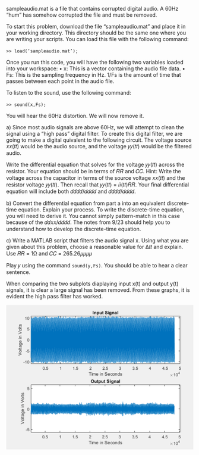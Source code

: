 sampleaudio.mat is a file that contains corrupted digital audio. A 60Hz “hum” has somehow corrupted the file and must be removed.

To start this problem, download the file “sampleaudio.mat” and place it in your working 
directory. This directory should be the same one where you are writing your scripts. You can load this file with the following command:

`>> load(‘sampleaudio.mat’);`

Once you run this code, you will have the following two variables loaded into your workspace:
• x: This is a vector containing the audio file data. 
• Fs: This is the sampling frequency in Hz. 1/Fs is the amount of time that passes between each point in the audio file. 

To listen to the sound, use the following command:

`>> sound(x,Fs);`

You will hear the 60Hz distortion. We will now remove it.

a) Since most audio signals are above 60Hz, we will attempt to clean the signal using a “high pass” digital filter. To create this digital filter, we are going to make a digital quivalent to the following circuit. The voltage source 𝑥𝑥(𝑡𝑡) would be the audio source, and the voltage 𝑦𝑦(𝑡𝑡) would be the filtered audio.

Write the differential equation that solves for the voltage 𝑦𝑦(𝑡𝑡) across the resistor. Your equation should be in terms of 𝑅𝑅 and 𝐶𝐶. Hint: Write the voltage across the capacitor in terms of the source voltage 𝑥𝑥(𝑡𝑡) and the resistor voltage 𝑦𝑦(𝑡𝑡). Then recall that 𝑦𝑦(𝑡𝑡) = 𝑖𝑖(𝑡𝑡)𝑅𝑅. Your final differential equation will include both 𝑑𝑑𝑑𝑑/𝑑𝑑𝑑𝑑 and 𝑑𝑑𝑑𝑑/𝑑𝑑𝑑𝑑.

b) Convert the differential equation from part a into an equivalent discrete-time equation. Explain your process. To write the discrete-time equation, you will need to derive it. You cannot simply pattern-match in this case because of the 𝑑𝑑𝑥𝑥/𝑑𝑑𝑑𝑑. The notes from 9/23 should help you to understand how to develop the discrete-time equation.

c) Write a MATLAB script that filters the audio signal x. Using what you are given about this problem, choose a reasonable value for Δ𝑡𝑡 and explain. Use 𝑅𝑅 = 1Ω and 𝐶𝐶 = 265.26𝜇𝜇𝜇𝜇

Play 𝑦 using the command `sound(y,Fs)`. You should be able to hear a clear sentence.


When comparing the two subplots diaplaying input x(t) and output y(t) signals, it is clear a large signal has been removed. From these graphs, it is evident the high pass filter has worked.

![AudioFilteringSubplots](https://github.com/QueenSophiaLo/MATLAB-Circuits-Projects/blob/main/Project%201/Images/AudioFilteringInputOutputGraphs.PNG)

